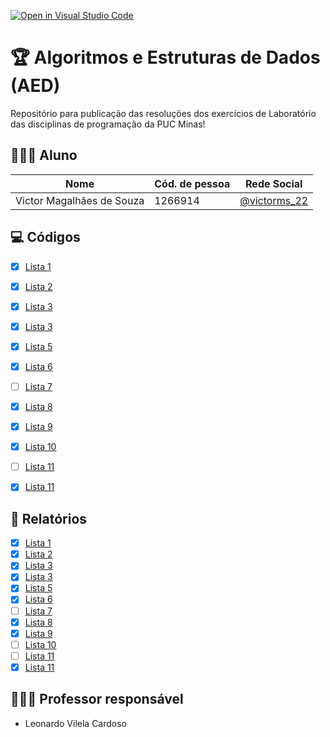 [![Open in Visual Studio Code](https://classroom.github.com/assets/open-in-vscode-c66648af7eb3fe8bc4f294546bfd86ef473780cde1dea487d3c4ff354943c9ae.svg)](https://classroom.github.com/online_ide?assignment_repo_id=8266398&assignment_repo_type=AssignmentRepo)
# 🏆 Algoritmos e Estruturas de Dados (AED)
Repositório para publicação das resoluções dos exercícios de Laboratório das disciplinas de programação da PUC Minas!

## 👨🏼‍🎓 Aluno

|Nome|Cód. de pessoa|Rede Social|
|----|--------------|-----------|
|Victor Magalhães de Souza|1266914|[@victorms_22](https://www.instagram.com/victorms_22/?hl=en)|

## 💻 Códigos
- [x] [Lista 1](https://github.com/AED-PCO/lab-aed-pco-2022-2-VictorVM7/tree/main/codigo/Lista1)
- [x] [Lista 2](https://github.com/AED-PCO/lab-aed-pco-2022-2-VictorVM7/tree/main/codigo/Lista2)
- [x] [Lista 3](https://github.com/AED-PCO/lab-aed-pco-2022-2-VictorVM7/tree/main/codigo/Lista3)
- [x] [Lista 3](https://github.com/AED-PCO/lab-aed-pco-2022-2-VictorVM7/tree/main/codigo/Lista3)
- [x] [Lista 5](https://github.com/AED-PCO/lab-aed-pco-2022-2-VictorVM7/tree/main/codigo/Lista5.1.md)
- [x] [Lista 6](https://github.com/AED-PCO/lab-aed-pco-2022-2-VictorVM7/tree/main/codigo/Lista5)
- [ ] [Lista 7](https://github.com/AED-PCO/lab-aed-pco-2022-2-VictorVM7/tree/main/codigo/Lista7)
- [x] [Lista 8](https://github.com/AED-PCO/lab-aed-pco-2022-2-VictorVM7/tree/main/codigo/Lista8)
- [x] [Lista 9](https://github.com/AED-PCO/lab-aed-pco-2022-2-VictorVM7/tree/main/codigo/Lista9)
- [x] [Lista 10](https://github.com/AED-PCO/lab-aed-pco-2022-2-VictorVM7/tree/main/codigo/Lista10)
- [ ] [Lista 11](https://github.com/AED-PCO/lab-aed-pco-2022-2-VictorVM7/tree/main/codigo/Lista11)
- [X] [Lista 11](https://github.com/AED-PCO/lab-aed-pco-2022-2-VictorVM7/tree/main/codigo/Lista11)


## 📜 Relatórios
- [x] [Lista 1](https://github.com/AED-PCO/lab-aed-pco-2022-2-VictorVM7/blob/main/relatorio/Lista1.md)
- [x] [Lista 2](https://github.com/AED-PCO/lab-aed-pco-2022-2-VictorVM7/blob/main/relatorio/Lista2.md)
- [x] [Lista 3](https://github.com/AED-PCO/lab-aed-pco-2022-2-VictorVM7/blob/main/relatorio/Lista3.md)
- [x] [Lista 3](https://github.com/AED-PCO/lab-aed-pco-2022-2-VictorVM7/blob/main/relatorio/Lista3.md)
- [x] [Lista 5](https://github.com/AED-PCO/lab-aed-pco-2022-2-VictorVM7/blob/main/relatorio/Lista5.1.md)
- [x] [Lista 6](https://github.com/AED-PCO/lab-aed-pco-2022-2-VictorVM7/blob/main/relatorio/Lista6.md)
- [ ] [Lista 7](https://github.com/AED-PCO/lab-aed-pco-2022-2-VictorVM7/blob/main/relatorio/Lista7.md)
- [x] [Lista 8](https://github.com/AED-PCO/lab-aed-pco-2022-2-VictorVM7/blob/main/relatorio/Lista8.md)
- [x] [Lista 9](https://github.com/AED-PCO/lab-aed-pco-2022-2-VictorVM7/blob/main/relatorio/Lista9.md)
- [ ] [Lista 10](https://github.com/AED-PCO/lab-aed-pco-2022-2-VictorVM7/blob/main/relatorio/Lista10.md)
- [ ] [Lista 11](https://github.com/AED-PCO/lab-aed-pco-2022-2-VictorVM7/blob/main/relatorio/Lista11.md)
- [x] [Lista 11](https://github.com/AED-PCO/lab-aed-pco-2022-2-VictorVM7/blob/main/relatorio/Lista11.md)

## 🧑🏽‍🏫 Professor responsável

* Leonardo Vilela Cardoso
